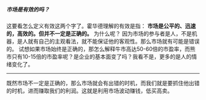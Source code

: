 ##### 市场是有效的吗？  
这要看怎么定义有效这两个字了。霍华德理解的有效是指： **市场是公平的、迅速的，高效的。但并不一定是正确的。** 为什么呢？
因为市场的参与者是人，不是机器，是人就有自己的主观看法，就不能保证他的客观性。那么市场就有可能是错误的。
试想如果市场始终是正确的，那怎么解释牛市高达50-60倍的市盈率，而熊市只有10-15倍的市盈率呢？是企业的基本面变了吗？我看不是，更多的是人的情绪变化了。
***
既然市场不一定是正确的，那么市场就会有出错的时机，而我们就是要抓住他出错的时机，进而赚取我们的利润。这就是利用市场波动赚钱，低买高卖。